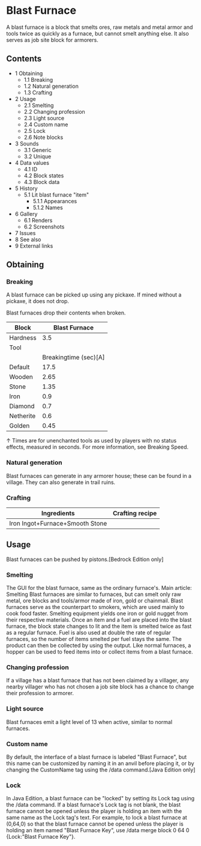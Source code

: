 # Blast Furnace
A blast furnace is a block that smelts ores, raw metals and metal armor and tools twice as quickly as a furnace, but cannot smelt anything else. It also serves as job site block for armorers.

## Contents
- 1 Obtaining
	- 1.1 Breaking
	- 1.2 Natural generation
	- 1.3 Crafting
- 2 Usage
	- 2.1 Smelting
	- 2.2 Changing profession
	- 2.3 Light source
	- 2.4 Custom name
	- 2.5 Lock
	- 2.6 Note blocks
- 3 Sounds
	- 3.1 Generic
	- 3.2 Unique
- 4 Data values
	- 4.1 ID
	- 4.2 Block states
	- 4.3 Block data
- 5 History
	- 5.1 Lit blast furnace "item"
		- 5.1.1 Appearances
		- 5.1.2 Names
- 6 Gallery
	- 6.1 Renders
	- 6.2 Screenshots
- 7 Issues
- 8 See also
- 9 External links

## Obtaining
### Breaking
A blast furnace can be picked up using any pickaxe. If mined without a pickaxe, it does not drop.

Blast furnaces drop their contents when broken.

| Block     | Blast Furnace         |
|-----------|-----------------------|
| Hardness  | 3.5                   |
| Tool      |                       |
|           | Breakingtime (sec)[A] |
| Default   | 17.5                  |
| Wooden    | 2.65                  |
| Stone     | 1.35                  |
| Iron      | 0.9                   |
| Diamond   | 0.7                   |
| Netherite | 0.6                   |
| Golden    | 0.45                  |


↑ Times are for unenchanted tools as used by players with no status effects, measured in seconds. For more information, see Breaking Speed.


### Natural generation
Blast furnaces can generate in any armorer house; these can be found in a village. They can also generate in trail ruins.

### Crafting
| Ingredients                     | Crafting recipe |
|---------------------------------|-----------------|
| Iron Ingot+Furnace+Smooth Stone |                 |

## Usage
Blast furnaces can be pushed by pistons.‌[Bedrock Edition  only]

### Smelting
The GUI for the blast furnace, same as the ordinary furnace's.
Main article: Smelting
Blast furnaces are similar to furnaces, but can smelt only raw metal, ore blocks and tools/armor made of iron, gold or chainmail. Blast furnaces serve as the counterpart to smokers, which are used mainly to cook food faster. Smelting equipment yields one iron or gold nugget from their respective materials. Once an item and a fuel are placed into the blast furnace, the block state changes to lit and the item is smelted twice as fast as a regular furnace. Fuel is also used at double the rate of regular furnaces, so the number of items smelted per fuel stays the same. The product can then be collected by using the output. Like normal furnaces, a hopper can be used to feed items into or collect items from a blast furnace.

### Changing profession
If a village has a blast furnace that has not been claimed by a villager, any nearby villager who has not chosen a job site block has a chance to change their profession to armorer.

### Light source
Blast furnaces emit a light level of 13 when active, similar to normal furnaces.

### Custom name
By default, the interface of a blast furnace is labeled "Blast Furnace", but this name can be customized by naming it in an anvil before placing it, or by changing the CustomName tag using the /data command.‌[Java Edition  only]

### Lock
In Java Edition, a blast furnace can be "locked" by setting its Lock tag using the /data command. If a blast furnace's Lock tag is not blank, the blast furnace cannot be opened unless the player is holding an item with the same name as the Lock tag's text. For example, to lock a blast furnace at (0,64,0) so that the blast furnace cannot be opened unless the player is holding an item named "Blast Furnace Key", use /data merge block 0 64 0 {Lock:"Blast Furnace Key"}.

